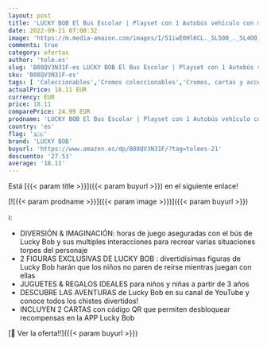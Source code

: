 ```yaml
---
layout: post
title: 'LUCKY BOB El Bus Escolar | Playset con 1 Autobús vehículo con múltiples interacciones y 2 Figuras exclusivas de Lucky Bob - Juguetes y regalos para niños +3 años'
date: 2022-09-21 07:00:32
image: 'https://m.media-amazon.com/images/I/51iwE0Hl6CL._SL500_._SL400_.jpg'
comments: true
category: ofertas
author: 'tole.es'
slug: 'B08QV3N31F-es LUCKY BOB El Bus Escolar | Playset con 1 Autobús vehículo...'
sku: 'B08QV3N31F-es'
tags: [ 'Coleccionables','Cromos coleccionables','Cromos, cartas y accesorios','Juguetes','Juguetes y juegos','escolar','lucky bob','🇪🇸', ]
actualPrice: 18.11 EUR
currency: EUR
price: 18.11
comparePrice: 24.99 EUR
prodname: 'LUCKY BOB El Bus Escolar | Playset con 1 Autobús vehículo con múltiples interacciones y 2 Figuras exclusivas de Lucky Bob - Juguetes y regalos para niños +3 años'
country: 'es'
flag: '🇪🇸'
brand: 'LUCKY BOB'
buyurl: 'https://www.amazon.es/dp/B08QV3N31F/?tag=tolees-21'
descuento: '27.53'
average: '18.11'
---
```


Está [{{< param title >}}]({{< param buyurl >}}) en el siguiente enlace!

[![{{< param prodname >}}]({{< param image >}})]({{< param buyurl >}})

ℹ️:

- DIVERSIÓN & IMAGINACIÓN: horas de juego aseguradas con el bús de Lucky Bob y sus multiples interacciones para recrear varias situaciones torpes del personaje
- 2 FIGURAS EXCLUSIVAS DE LUCKY BOB : divertidísimas figuras de Lucky Bob harán que los niños no paren de reírse mientras juegan con ellas
- JUGUETES & REGALOS IDEALES para niños y niñas a partir de 3 años
- DESCUBRE LAS AVENTURAS de Lucky Bob en su canal de YouTube y conoce todos los chistes divertidos!
- INCLUYEN 2 CARTAS con código QR que permiten desbloquear recompensas en la APP Lucky Bob

[🛒 Ver la oferta!!]({{< param buyurl >}})
